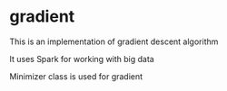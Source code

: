 # gradient
This is an implementation of gradient descent algorithm

It uses Spark for working with big data

Minimizer class is used for gradient
